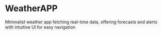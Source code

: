 # WeatherAPP
Minimalist weather app fetching real-time data, offering forecasts and alerts with intuitive UI for easy navigation
